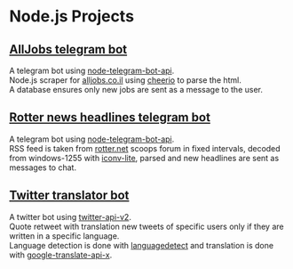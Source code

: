 # Node.js Projects

## [AllJobs telegram bot](https://github.com/einatsof/nodejs-projects/tree/main/alljobs-telegram-bot)
A telegram bot using [node-telegram-bot-api](https://github.com/yagop/node-telegram-bot-api).  
Node.js scraper for [alljobs.co.il](https://www.alljobs.co.il) using [cheerio](https://github.com/cheeriojs/cheerio) to parse the html.  
A database ensures only new jobs are sent as a message to the user.

## [Rotter news headlines telegram bot](https://github.com/einatsof/nodejs-projects/tree/main/rotter-news-headlines-telegram-bot)
A telegram bot using [node-telegram-bot-api](https://github.com/yagop/node-telegram-bot-api).  
RSS feed is taken from [rotter.net](https://rotter.net/scoopscache.html) scoops forum in fixed intervals, decoded from windows-1255 with [iconv-lite](https://github.com/ashtuchkin/iconv-lite), parsed and new headlines are sent as messages to chat.

## [Twitter translator bot](https://github.com/einatsof/nodejs-projects/tree/main/twitter-translator-bot)
A twitter bot using [twitter-api-v2](https://github.com/plhery/node-twitter-api-v2).  
Quote retweet with translation new tweets of specific users only if they are written in a specific language.  
Language detection is done with [languagedetect](https://github.com/FGRibreau/node-language-detect) and translation is done with [google-translate-api-x](https://github.com/AidanWelch/google-translate-api).
